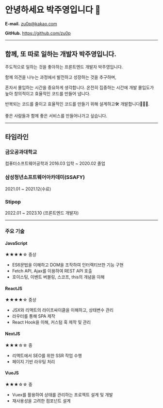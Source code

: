 # 안녕하세요 박주영입니다 👋

**E-mail.**  zu0p@kakao.com

**GitHub.**  https://github.com/zu0p

---

## **함께, 또 따로 일하는 개발자 박주영입니다.**

주도적으로 일하는 것을 좋아하는 프론트엔드 개발자 박주영입니다.


함께 의견을 나누는 과정에서 발전하고 성장하는 것을 추구하며, 

혼자서 몰입하는 시간을 중요하게 생각합니다. 온전히 집중하는 시간에 개발 몰입도가 높아 창의적이고 효율적인 코드를 만들어 냅니다.


반복되는 코드를 줄이고 효율적인 코드를 만들기 위해 설계하고🛠 개발합니다👩🏻‍💻.

좋은 사람들과 함께 좋은 서비스를 만들어나가고 싶습니다.

---

## 타임라인

### 금오공과대학교

컴퓨터소프트웨어공학과 2016.03 입학 ~ 2020.02 졸업


### 삼성청년소프트웨어아카데미(SSAFY)

2021.01 ~ 2021.12(수료)


### Stipop

2022.01 ~ 2023.10 (프론트엔드 개발자)


---

### 주요 기술

#### JavaScript
★★★★☆      중상

- ES6문법을 이해하고 DOM을 조작하여 인터렉티브한 기능 구현
- Fetch API, Ajax를 이용하여 REST API 호출
- 호이스팅, 이벤트 버블링, 스코프, this의 개념을 이해

#### ReactJS
★★★★☆ 중상

- JSX와 리액트의 라이프싸이클을 이해하고, 상태변수 관리
- 라우터를 통해 SPA 제작
- React Hook을 이해, 커스텀 훅 제작 및 관리

#### NextJS
★★★☆☆ 중

- 리액트에서 SEO를 위한 SSR 작업 수행
- 페이지 기반 라우팅 처리


#### VueJS
★★★☆☆ 중

- Vuex를 활용하여 상태를 관리하는 프로젝트 설계 및 개발
- 재사용성을 고려한 컴포넌트 설계
